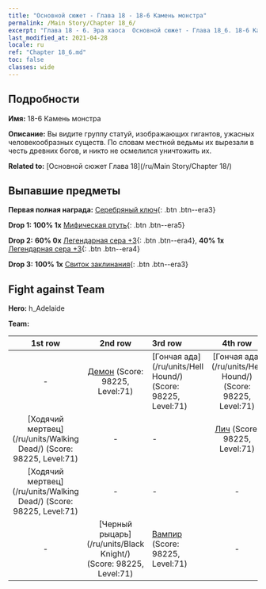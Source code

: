 ```yaml
---
title: "Основной сюжет - Глава 18 - 18-6 Камень монстра"
permalink: /Main Story/Chapter 18_6/
excerpt: "Глава 18 - 6. Эра хаоса  Основной сюжет - Глава 18_6. 18-6 Камень монстра"
last_modified_at: 2021-04-28
locale: ru
ref: "Chapter 18_6.md"
toc: false
classes: wide
---
```


## Подробности

 **Имя:** 18-6 Камень монстра

 **Описание:** Вы видите группу статуй, изображающих гигантов, ужасных человекообразных существ. По словам местной ведьмы их вырезали в честь древних богов, и никто не осмелился уничтожить их.

 **Related to:** [Основной сюжет Глава 18](/ru/Main Story/Chapter 18/)

## Выпавшие предметы

 **Первая полная награда:** [Серебряный ключ](/ItemsRU/con_693/){: .btn .btn--era3}

 **Drop 1:** **100% 1x** [Мифическая ртуть](/ItemsRU/mat_63/){: .btn .btn--era5}

 **Drop 2:** **60% 0x** [Легендарная сера +3](/ItemsRU/mat_57/){: .btn .btn--era4}, **40% 1x** [Легендарная сера +3](/ItemsRU/mat_57/){: .btn .btn--era4}

 **Drop 3:** **100% 1x** [Свиток заклинания](/ItemsRU/con_694/){: .btn .btn--era3}


## Fight against Team
 **Hero:** h_Adelaide

 **Team:**


  | 1st row | 2nd row | 3rd row | 4th row |
  |:----:|:----:|:----|:----:|
  | - | [Демон](/ru/units/Demon/) (Score: 98225, Level:71)  | [Гончая ада](/ru/units/Hell Hound/) (Score: 98225, Level:71)  | [Гончая ада](/ru/units/Hell Hound/) (Score: 98225, Level:71)  |
  | [Ходячий мертвец](/ru/units/Walking Dead/) (Score: 98225, Level:71)  | - | - | [Лич](/ru/units/Lich/) (Score: 98225, Level:71)  |
  | [Ходячий мертвец](/ru/units/Walking Dead/) (Score: 98225, Level:71)  | - | - | - |
  | - | [Черный рыцарь](/ru/units/Black Knight/) (Score: 98225, Level:71)  | [Вампир](/ru/units/Vampire/) (Score: 98225, Level:71)  | - |


